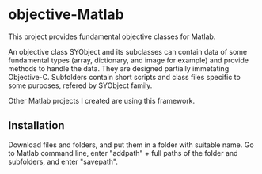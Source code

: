 # objective-Matlab
This project provides fundamental objective classes for Matlab.

An objective class SYObject and its subclasses can contain data of some fundamental types (array, dictionary, and image for example) and provide methods to handle the data.
They are designed partially immetating Objective-C.
Subfolders contain short scripts and class files specific to some purposes, refered by SYObject family.

Other Matlab projects I created are using this framework.

## Installation
Download files and folders, and put them in a folder with suitable name. Go to Matlab command line, enter "addpath" + full paths of the folder and subfolders, and enter "savepath".
